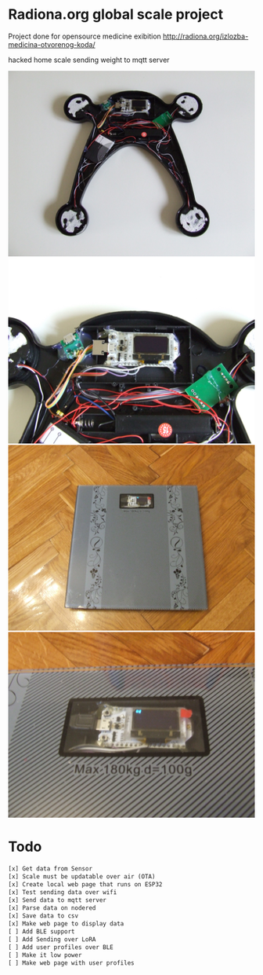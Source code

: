# Radiona.org global scale project

Project done for opensource medicine exibition
http://radiona.org/izlozba-medicina-otvorenog-koda/

hacked home scale sending weight to mqtt server

![Inside Scale1](pics/DSCF0315.JPG)
![Inside Scale2](pics/DSCF0316.JPG)
![Scale1](pics/DSCF0304.JPG)
![Scale1](pics/DSCF0305.JPG)

# Todo

    [x] Get data from Sensor
    [x] Scale must be updatable over air (OTA)
    [x] Create local web page that runs on ESP32
    [x] Test sending data over wifi
    [x] Send data to mqtt server
    [x] Parse data on nodered
    [x] Save data to csv
    [x] Make web page to display data
    [ ] Add BLE support
    [ ] Add Sending over LoRA
    [ ] Add user profiles over BLE
    [ ] Make it low power
    [ ] Make web page with user profiles
